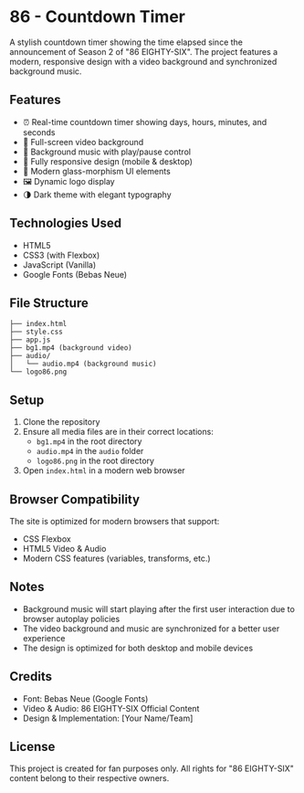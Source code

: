 # 86 - Countdown Timer

A stylish countdown timer showing the time elapsed since the announcement of Season 2 of "86 EIGHTY-SIX". The project features a modern, responsive design with a video background and synchronized background music.

## Features

- ⏰ Real-time countdown timer showing days, hours, minutes, and seconds
- 🎥 Full-screen video background
- 🎵 Background music with play/pause control
- 📱 Fully responsive design (mobile & desktop)
- 🎨 Modern glass-morphism UI elements
- 🖼️ Dynamic logo display
- 🌗 Dark theme with elegant typography

## Technologies Used

- HTML5
- CSS3 (with Flexbox)
- JavaScript (Vanilla)
- Google Fonts (Bebas Neue)

## File Structure

```
├── index.html
├── style.css
├── app.js
├── bg1.mp4 (background video)
├── audio/
│   └── audio.mp4 (background music)
└── logo86.png
```

## Setup

1. Clone the repository
2. Ensure all media files are in their correct locations:
   - `bg1.mp4` in the root directory
   - `audio.mp4` in the `audio` folder
   - `logo86.png` in the root directory
3. Open `index.html` in a modern web browser

## Browser Compatibility

The site is optimized for modern browsers that support:
- CSS Flexbox
- HTML5 Video & Audio
- Modern CSS features (variables, transforms, etc.)

## Notes

- Background music will start playing after the first user interaction due to browser autoplay policies
- The video background and music are synchronized for a better user experience
- The design is optimized for both desktop and mobile devices

## Credits

- Font: Bebas Neue (Google Fonts)
- Video & Audio: 86 EIGHTY-SIX Official Content
- Design & Implementation: [Your Name/Team]

## License

This project is created for fan purposes only. All rights for "86 EIGHTY-SIX" content belong to their respective owners. 